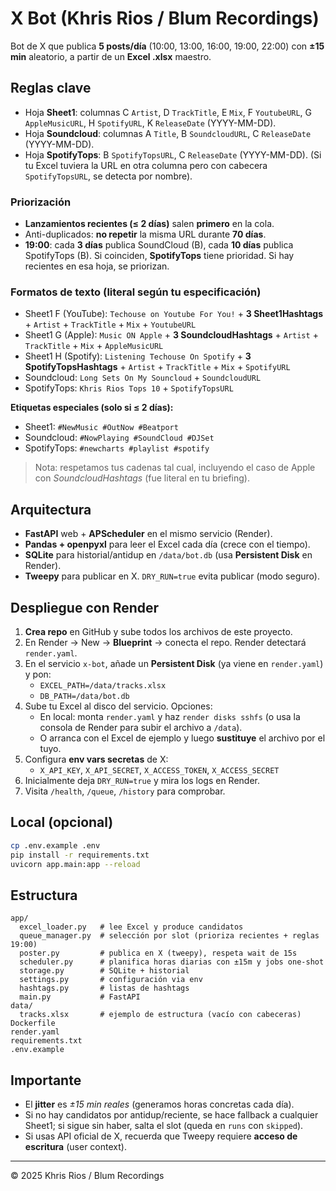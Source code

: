 
# X Bot (Khris Rios / Blum Recordings)

Bot de X que publica **5 posts/día** (10:00, 13:00, 16:00, 19:00, 22:00) con **±15 min** aleatorio, a partir de un **Excel .xlsx** maestro.

## Reglas clave

- Hoja **Sheet1**: columnas C `Artist`, D `TrackTitle`, E `Mix`, F `YoutubeURL`, G `AppleMusicURL`, H `SpotifyURL`, K `ReleaseDate` (YYYY-MM-DD).
- Hoja **Soundcloud**: columnas A `Title`, B `SoundcloudURL`, C `ReleaseDate` (YYYY-MM-DD).
- Hoja **SpotifyTops**: B `SpotifyTopsURL`, C `ReleaseDate` (YYYY-MM-DD). (Si tu Excel tuviera la URL en otra columna pero con cabecera `SpotifyTopsURL`, se detecta por nombre).

### Priorización
- **Lanzamientos recientes (≤ 2 días)** salen **primero** en la cola.
- Anti-duplicados: **no repetir** la misma URL durante **70 días**.
- **19:00**: cada **3 días** publica SoundCloud (B), cada **10 días** publica SpotifyTops (B). Si coinciden, **SpotifyTops** tiene prioridad. Si hay recientes en esa hoja, se priorizan.

### Formatos de texto (literal según tu especificación)
- Sheet1 F (YouTube): `Techouse on Youtube For You!` + **3 Sheet1Hashtags** + `Artist` + `TrackTitle` + `Mix` + `YoutubeURL`  
- Sheet1 G (Apple): `Music ON Apple` + **3 SoundcloudHashtags** + `Artist` + `TrackTitle` + `Mix` + `AppleMusicURL`  
- Sheet1 H (Spotify): `Listening Techouse On Spotify` + **3 SpotifyTopsHashtags** + `Artist` + `TrackTitle` + `Mix` + `SpotifyURL`  
- Soundcloud: `Long Sets On My Souncloud` + `SoundcloudURL`  
- SpotifyTops: `Khris Rios Tops 10` + `SpotifyTopsURL`  

**Etiquetas especiales (solo si ≤ 2 días):**
- Sheet1: `#NewMusic #OutNow #Beatport`
- Soundcloud: `#NowPlaying #SoundCloud #DJSet`
- SpotifyTops: `#newcharts #playlist #spotify`

> Nota: respetamos tus cadenas tal cual, incluyendo el caso de Apple con *SoundcloudHashtags* (fue literal en tu briefing).

## Arquitectura

- **FastAPI** web + **APScheduler** en el mismo servicio (Render).
- **Pandas + openpyxl** para leer el Excel cada día (crece con el tiempo).
- **SQLite** para historial/antidup en `/data/bot.db` (usa **Persistent Disk** en Render).
- **Tweepy** para publicar en X. `DRY_RUN=true` evita publicar (modo seguro).

## Despliegue con Render

1. **Crea repo** en GitHub y sube todos los archivos de este proyecto.
2. En Render → New → **Blueprint** → conecta el repo. Render detectará `render.yaml`.
3. En el servicio `x-bot`, añade un **Persistent Disk** (ya viene en `render.yaml`) y pon:
   - `EXCEL_PATH=/data/tracks.xlsx`
   - `DB_PATH=/data/bot.db`
4. Sube tu Excel al disco del servicio. Opciones:
   - En local: monta `render.yaml` y haz `render disks sshfs` (o usa la consola de Render para subir el archivo a `/data`).
   - O arranca con el Excel de ejemplo y luego **sustituye** el archivo por el tuyo.
5. Configura **env vars secretas** de X:
   - `X_API_KEY`, `X_API_SECRET`, `X_ACCESS_TOKEN`, `X_ACCESS_SECRET`
6. Inicialmente deja `DRY_RUN=true` y mira los logs en Render.
7. Visita `/health`, `/queue`, `/history` para comprobar.

## Local (opcional)

```bash
cp .env.example .env
pip install -r requirements.txt
uvicorn app.main:app --reload
```

## Estructura

```
app/
  excel_loader.py   # lee Excel y produce candidatos
  queue_manager.py  # selección por slot (prioriza recientes + reglas 19:00)
  poster.py         # publica en X (tweepy), respeta wait de 15s
  scheduler.py      # planifica horas diarias con ±15m y jobs one-shot
  storage.py        # SQLite + historial
  settings.py       # configuración via env
  hashtags.py       # listas de hashtags
  main.py           # FastAPI
data/
  tracks.xlsx       # ejemplo de estructura (vacío con cabeceras)
Dockerfile
render.yaml
requirements.txt
.env.example
```

## Importante

- El **jitter** es *±15 min reales* (generamos horas concretas cada día).
- Si no hay candidatos por antidup/reciente, se hace fallback a cualquier Sheet1; si sigue sin haber, salta el slot (queda en `runs` con `skipped`).
- Si usas API oficial de X, recuerda que Tweepy requiere **acceso de escritura** (user context).

---

© 2025 Khris Rios / Blum Recordings
